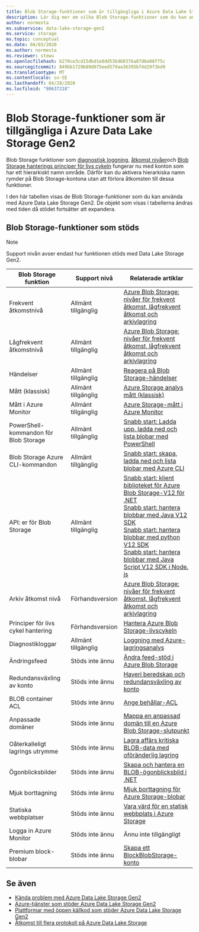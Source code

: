 ```yaml
---
title: Blob Storage-funktioner som är tillgängliga i Azure Data Lake Storage Gen2 | Microsoft Docs
description: Lär dig mer om vilka Blob Storage-funktioner som du kan använda med Azure Data Lake Storage Gen2
author: normesta
ms.subservice: data-lake-storage-gen2
ms.service: storage
ms.topic: conceptual
ms.date: 04/03/2020
ms.author: normesta
ms.reviewer: stewu
ms.openlocfilehash: b270ce3cd15dbd1e8dd53bd60376a87d6e08f75c
ms.sourcegitcommit: 849bb1729b89d075eed579aa36395bf4d29f3bd9
ms.translationtype: MT
ms.contentlocale: sv-SE
ms.lasthandoff: 04/28/2020
ms.locfileid: "80637218"
---
```

# <a name="blob-storage-features-available-in-azure-data-lake-storage-gen2"></a>Blob Storage-funktioner som är tillgängliga i Azure Data Lake Storage Gen2

Blob Storage funktioner som [diagnostisk loggning](../common/storage-analytics-logging.md), [åtkomst nivåer](storage-blob-storage-tiers.md)och [Blob Storage hanterings principer för livs cykeln](storage-lifecycle-management-concepts.md) fungerar nu med konton som har ett hierarkiskt namn område. Därför kan du aktivera hierarkiska namn rymder på Blob Storage-kontona utan att förlora åtkomsten till dessa funktioner.

I den här tabellen visas de Blob Storage-funktioner som du kan använda med Azure Data Lake Storage Gen2. De objekt som visas i tabellerna ändras med tiden då stödet fortsätter att expandera.

## <a name="supported-blob-storage-features"></a>Blob Storage-funktioner som stöds

> [!NOTE]
> Support nivån avser endast hur funktionen stöds med Data Lake Storage Gen2.

|Blob Storage funktion |Support nivå |Relaterade artiklar |
|---------------|-------------------|---|
|Frekvent åtkomstnivå|Allmänt tillgänglig|[Azure Blob Storage: nivåer för frekvent åtkomst, lågfrekvent åtkomst och arkivlagring](storage-blob-storage-tiers.md)|
|Lågfrekvent åtkomstnivå|Allmänt tillgänglig|[Azure Blob Storage: nivåer för frekvent åtkomst, lågfrekvent åtkomst och arkivlagring](storage-blob-storage-tiers.md)|
|Händelser|Allmänt tillgänglig|[Reagera på Blob Storage-händelser](storage-blob-event-overview.md)|
|Mått (klassisk)|Allmänt tillgänglig|[Azure Storage analys mått (klassisk)](../common/storage-analytics-metrics.md?toc=%2fazure%2fstorage%2fblobs%2ftoc.json)|
|Mått i Azure Monitor|Allmänt tillgänglig|[Azure Storage-mått i Azure Monitor](../common/storage-metrics-in-azure-monitor.md?toc=%2fazure%2fstorage%2fblobs%2ftoc.json)|
|PowerShell-kommandon för Blob Storage|Allmänt tillgänglig|[Snabb start: Ladda upp, ladda ned och lista blobar med PowerShell](storage-quickstart-blobs-powershell.md)|
|Blob Storage Azure CLI-kommandon|Allmänt tillgänglig|[Snabb start: skapa, ladda ned och lista blobar med Azure CLI](storage-quickstart-blobs-cli.md)|
|API: er för Blob Storage|Allmänt tillgänglig|[Snabb start: klient biblioteket för Azure Blob Storage-V12 för .NET](storage-quickstart-blobs-dotnet.md)<br>[Snabb start: hantera blobbar med Java V12 SDK](storage-quickstart-blobs-java.md)<br>[Snabb start: hantera blobbar med python V12 SDK](storage-quickstart-blobs-python.md)<br>[Snabb start: hantera blobbar med Java Script V12 SDK i Node. js](storage-quickstart-blobs-nodejs.md)|
|Arkiv åtkomst nivå|Förhandsversion|[Azure Blob Storage: nivåer för frekvent åtkomst, lågfrekvent åtkomst och arkivlagring](storage-blob-storage-tiers.md)|
|Principer för livs cykel hantering|Förhandsversion|[Hantera Azure Blob Storage-livscykeln](storage-lifecycle-management-concepts.md)|
|Diagnostikloggar|Allmänt tillgänglig|[Loggning med Azure-lagringsanalys](../common/storage-analytics-logging.md?toc=%2fazure%2fstorage%2fblobs%2ftoc.json)|
|Ändringsfeed|Stöds inte ännu|[Ändra feed-stöd i Azure Blob Storage](storage-blob-change-feed.md)|
|Redundansväxling av konto|Stöds inte ännu|[Haveri beredskap och redundansväxling av konto](../common/storage-disaster-recovery-guidance.md?toc=%2fazure%2fstorage%2fblobs%2ftoc.json)|
|BLOB container ACL|Stöds inte ännu|[Ange behållar-ACL](https://docs.microsoft.com/rest/api/storageservices/set-container-acl)|
|Anpassade domäner|Stöds inte ännu|[Mappa en anpassad domän till en Azure Blob Storage-slutpunkt](storage-custom-domain-name.md)|
|Oåterkalleligt lagrings utrymme|Stöds inte ännu|[Lagra affärs kritiska BLOB-data med oföränderlig lagring](storage-blob-immutable-storage.md)|
|Ögonblicksbilder|Stöds inte ännu|[Skapa och hantera en BLOB-ögonblicksbild i .NET](storage-blob-snapshots.md)|
|Mjuk borttagning|Stöds inte ännu|[Mjuk borttagning för Azure Storage-blobar](storage-blob-soft-delete.md)|
|Statiska webbplatser|Stöds inte ännu|[Vara värd för en statisk webbplats i Azure Storage](storage-blob-static-website.md)|
|Logga in Azure Monitor|Stöds inte ännu|Ännu inte tillgängligt|
|Premium block-blobar|Stöds inte ännu|[Skapa ett BlockBlobStorage-konto](storage-blob-create-account-block-blob.md)|

## <a name="see-also"></a>Se även

- [Kända problem med Azure Data Lake Storage Gen2](data-lake-storage-known-issues.md)
- [Azure-tjänster som stöder Azure Data Lake Storage Gen2](data-lake-storage-supported-azure-services.md)
- [Plattformar med öppen källkod som stöder Azure Data Lake Storage Gen2](data-lake-storage-supported-open-source-platforms.md)
- [Åtkomst till flera protokoll på Azure Data Lake Storage](data-lake-storage-multi-protocol-access.md)